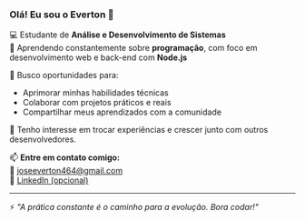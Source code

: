 ### Olá! Eu sou o Everton 👋

💻 Estudante de **Análise e Desenvolvimento de Sistemas**  
🌱 Aprendendo constantemente sobre **programação**, com foco em desenvolvimento web e back-end com **Node.js**

🚀 Busco oportunidades para:
- Aprimorar minhas habilidades técnicas
- Colaborar com projetos práticos e reais
- Compartilhar meus aprendizados com a comunidade

💬 Tenho interesse em trocar experiências e crescer junto com outros desenvolvedores.

📫 **Entre em contato comigo:**  
📧 joseeverton464@gmail.com  
🔗 [LinkedIn (opcional)](https://www.linkedin.com/in/seu-usuario)  

---

⚡ *"A prática constante é o caminho para a evolução. Bora codar!"*

